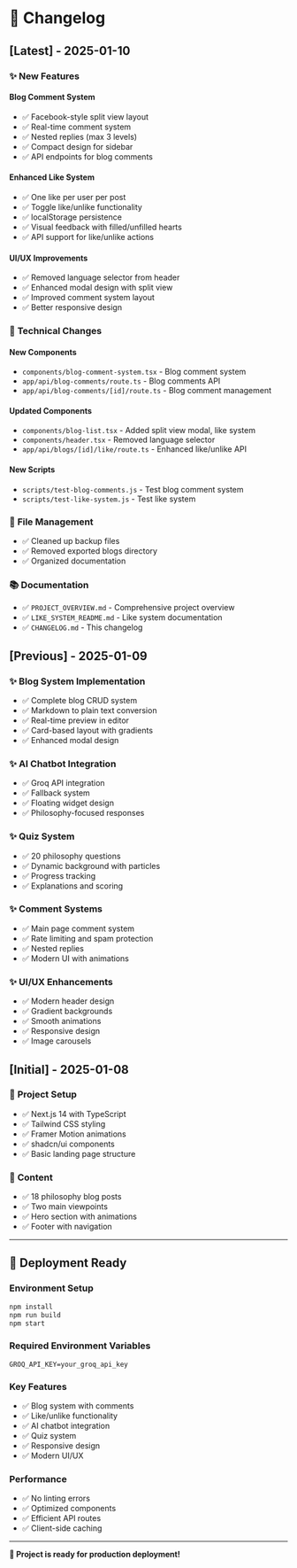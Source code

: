 # 📝 Changelog

## [Latest] - 2025-01-10

### ✨ **New Features**

#### **Blog Comment System**
- ✅ Facebook-style split view layout
- ✅ Real-time comment system
- ✅ Nested replies (max 3 levels)
- ✅ Compact design for sidebar
- ✅ API endpoints for blog comments

#### **Enhanced Like System**
- ✅ One like per user per post
- ✅ Toggle like/unlike functionality
- ✅ localStorage persistence
- ✅ Visual feedback with filled/unfilled hearts
- ✅ API support for like/unlike actions

#### **UI/UX Improvements**
- ✅ Removed language selector from header
- ✅ Enhanced modal design with split view
- ✅ Improved comment system layout
- ✅ Better responsive design

### 🔧 **Technical Changes**

#### **New Components**
- `components/blog-comment-system.tsx` - Blog comment system
- `app/api/blog-comments/route.ts` - Blog comments API
- `app/api/blog-comments/[id]/route.ts` - Blog comment management

#### **Updated Components**
- `components/blog-list.tsx` - Added split view modal, like system
- `components/header.tsx` - Removed language selector
- `app/api/blogs/[id]/like/route.ts` - Enhanced like/unlike API

#### **New Scripts**
- `scripts/test-blog-comments.js` - Test blog comment system
- `scripts/test-like-system.js` - Test like system

### 📁 **File Management**
- ✅ Cleaned up backup files
- ✅ Removed exported blogs directory
- ✅ Organized documentation

### 📚 **Documentation**
- ✅ `PROJECT_OVERVIEW.md` - Comprehensive project overview
- ✅ `LIKE_SYSTEM_README.md` - Like system documentation
- ✅ `CHANGELOG.md` - This changelog

## [Previous] - 2025-01-09

### ✨ **Blog System Implementation**
- ✅ Complete blog CRUD system
- ✅ Markdown to plain text conversion
- ✅ Real-time preview in editor
- ✅ Card-based layout with gradients
- ✅ Enhanced modal design

### ✨ **AI Chatbot Integration**
- ✅ Groq API integration
- ✅ Fallback system
- ✅ Floating widget design
- ✅ Philosophy-focused responses

### ✨ **Quiz System**
- ✅ 20 philosophy questions
- ✅ Dynamic background with particles
- ✅ Progress tracking
- ✅ Explanations and scoring

### ✨ **Comment Systems**
- ✅ Main page comment system
- ✅ Rate limiting and spam protection
- ✅ Nested replies
- ✅ Modern UI with animations

### ✨ **UI/UX Enhancements**
- ✅ Modern header design
- ✅ Gradient backgrounds
- ✅ Smooth animations
- ✅ Responsive design
- ✅ Image carousels

## [Initial] - 2025-01-08

### 🎯 **Project Setup**
- ✅ Next.js 14 with TypeScript
- ✅ Tailwind CSS styling
- ✅ Framer Motion animations
- ✅ shadcn/ui components
- ✅ Basic landing page structure

### 📝 **Content**
- ✅ 18 philosophy blog posts
- ✅ Two main viewpoints
- ✅ Hero section with animations
- ✅ Footer with navigation

---

## 🚀 **Deployment Ready**

### **Environment Setup**
```bash
npm install
npm run build
npm start
```

### **Required Environment Variables**
```env
GROQ_API_KEY=your_groq_api_key
```

### **Key Features**
- ✅ Blog system with comments
- ✅ Like/unlike functionality
- ✅ AI chatbot integration
- ✅ Quiz system
- ✅ Responsive design
- ✅ Modern UI/UX

### **Performance**
- ✅ No linting errors
- ✅ Optimized components
- ✅ Efficient API routes
- ✅ Client-side caching

---

**🎉 Project is ready for production deployment!**
